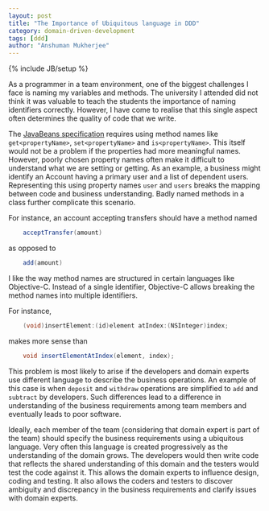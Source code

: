 ```yaml
---
layout: post
title: "The Importance of Ubiquitous language in DDD"
category: domain-driven-development
tags: [ddd]
author: "Anshuman Mukherjee"
---
```

{% include JB/setup %}

As a programmer in a team environment, one of the biggest challenges I face is naming my variables and methods. The university I attended did not think it was valuable to teach the students the importance of naming identifiers correctly. However, I have come to realise that this single aspect often determines the quality of code that we write. 

<!--end excerpt-->

The [JavaBeans specification](http://www.oracle.com/technetwork/java/javase/documentation/spec-136004.html) requires using method names like `get<propertyName>`, `set<propertyName>` and `is<propertyName>`. This itself would not be a problem if the properties had more meaningful names. However, poorly chosen property names often make it difficult to understand what we are setting or getting. As an example, a business might identify an Account having a primary user and a list of dependent users. Representing this using property names `user` and `users` breaks the mapping between code and business understanding. Badly named methods in a class further complicate this scenario.

For instance, an account accepting transfers should have a method named

```java
    acceptTransfer(amount)
```

as opposed to

```java
    add(amount)
```

I like the way method names are structured in certain languages like Objective-C. Instead of a single identifier, Objective-C allows breaking the method names into multiple identifiers.

For instance,

```objective-c
	(void)insertElement:(id)element atIndex:(NSInteger)index;
```

makes more sense than 

```java
	void insertElementAtIndex(element, index);
```

This problem is most likely to arise if the developers and domain experts use different language to describe the business operations. An example of this case is when `deposit` and `withdraw` operations are simplified to `add` and `subtract` by developers.  Such differences lead to a difference in understanding of the business requirements among team members and eventually leads to poor software.

Ideally, each member of the team (considering that domain expert is part of the team) should specify the business requirements using a ubiquitous language. Very often this language is created progressively as the understanding of the domain grows. The developers would then write code that reflects the shared understanding of this domain and the testers would test the code against it. This allows the domain experts to influence design, coding and testing. It also allows the coders and testers to discover ambiguity and discrepancy in the business requirements and clarify issues with domain experts.
